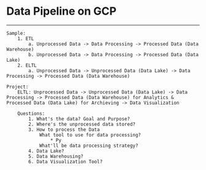 # Data Pipeline on GCP

---
    Sample:
        1. ETL
            a. Unprocessed Data -> Data Processing -> Processed Data (Data Warehouse)
            b. Unprocessed Data -> Data Processing -> Processed Data (Data Lake)
        2. ELTL
            a. Unprocessed Data -> Unprocessed Data (Data Lake) -> Data Processing -> Processed Data (Data Warehouse)

    Project:
        ELTL: Unprocessed Data -> Unprocessed Data (Data Lake) -> Data Processing -> Processed Data (Data Warehouse) for Analytics & Processed Data (Data Lake) for Archieving -> Data Visualization

        Questions:
            1. What's the data? Goal and Purpose?
            2. Where's the unprocessed data stored?
            3. How to process the Data
                What tool to use for data processing?
                    * Py
                What'll be data processing strategy?
            4. Data Lake?
            5. Data Warehousing?
            6. Data Visualization Tool?
